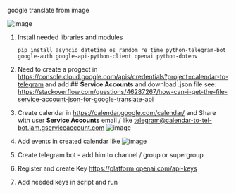 google translate from image

![image](https://github.com/Satrier/google-calendar-telegram/assets/10636815/b73b2123-4118-4813-a012-2d6bb6e90bbb)


1. Install needed libraries and modules

   ``` pip install asyncio datetime os random re time python-telegram-bot google-auth google-api-python-client openai python-dotenv ```


2. Need to create a progect in https://console.cloud.google.com/apis/credentials?project=calendar-to-telegram
and add ## **Service Accounts** and download .json file
see:
https://stackoverflow.com/questions/46287267/how-can-i-get-the-file-service-account-json-for-google-translate-api
3. Create calendar in https://calendar.google.com/calendar/ and Share with user **Service Accounts** email / like telegram@calendar-to-tel-bot.iam.gserviceaccount.com
![image](https://github.com/Satrier/google-calendar-telegram/assets/10636815/148e67a6-3295-49bc-a408-e25ff047eb03)

4. Add events in created calendar like ![image](https://github.com/Satrier/google-calendar-telegram/assets/10636815/af6490ed-6b48-4deb-8c75-1a293046c43d)

5. Create telegram bot - add him to channel / group or supergroup
6. Register and create Key https://platform.openai.com/api-keys
7. Add needed keys in script and run

